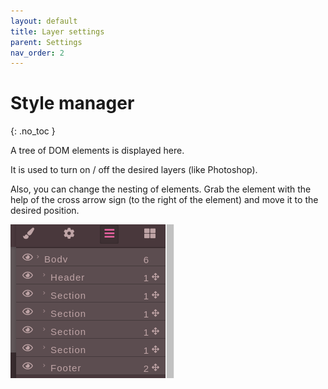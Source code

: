 ```yaml
---
layout: default
title: Layer settings
parent: Settings
nav_order: 2
---
```


# Style manager
{: .no_toc }

A tree of DOM elements is displayed here.

It is used to turn on / off the desired layers (like Photoshop).

Also, you can change the nesting of elements. Grab the element with the help of the cross arrow sign (to the right of the element) and move it to the desired position.

<span class="doc_image">![layer](/assets/images/settings/layer.png)</span>
